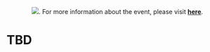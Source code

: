 <p align="center">
<img src="https://github.com/asilvajunior/tftec-terraform-aovivo-24/blob/main/assets/images/unicast_logo.png>
</p>

This repository is part of the presentation **"TFTEC AO VIVO EM SÃO PAULO 2024"**. For more information about the event, please visit [**here**](https://www.tftec.com.br/tftecaovivo-2024/).

# TBD
